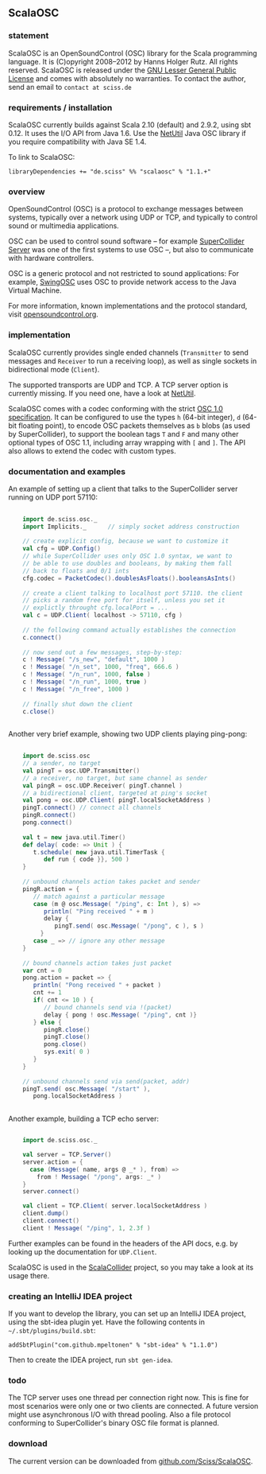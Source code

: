 ## ScalaOSC

### statement

ScalaOSC is an OpenSoundControl (OSC) library for the Scala programming language. It is (C)opyright 2008&ndash;2012 by Hanns Holger Rutz. All rights reserved. ScalaOSC is released under the [GNU Lesser General Public License](https://raw.github.com/Sciss/ScalaOSC/master/licenses/ScalaOSC-License.txt) and comes with absolutely no warranties. To contact the author, send an email to `contact at sciss.de`

### requirements / installation

ScalaOSC currently builds against Scala 2.10 (default) and 2.9.2, using sbt 0.12. It uses the I/O API from Java 1.6. Use the [NetUtil](http://www.sciss.de/netutil/) Java OSC library if you require compatibility with Java SE 1.4.

To link to ScalaOSC:

    libraryDependencies += "de.sciss" %% "scalaosc" % "1.1.+"

### overview

OpenSoundControl (OSC) is a protocol to exchange messages between systems, typically over a network using UDP or TCP, and typically to control sound or multimedia applications.

OSC can be used to control sound software &ndash; for example [SuperCollider Server](http://supercollider.sf.net/) was one of the first systems to use OSC &ndash;, but also to communicate with hardware controllers.

OSC is a generic protocol and not restricted to sound applications: For example, [SwingOSC](http://www.sciss.de/swingOSC/) uses OSC to provide network access to the Java Virtual Machine.

For more information, known implementations and the protocol standard, visit [opensoundcontrol.org](http://opensoundcontrol.org/).

### implementation

ScalaOSC currently provides single ended channels (`Transmitter` to send messages and `Receiver` to run a receiving loop), as well as single sockets in bidirectional mode (`Client`).

The supported transports are UDP and TCP. A TCP server option is currently missing. If you need one, have a look at [NetUtil](http://www.sciss.de/netutil/).

ScalaOSC comes with a codec conforming with the strict [OSC 1.0 specification](http://opensoundcontrol.org/spec-1_0). It can be configured to use the types `h` (64-bit integer), `d` (64-bit floating point), to encode OSC packets themselves as `b` blobs (as used by SuperCollider), to support the boolean tags `T` and `F` and many other optional types of OSC 1.1, including array wrapping with `[` and `]`. The API also allows to extend the codec with custom types.

### documentation and examples

An example of setting up a client that talks to the SuperCollider server running on UDP port 57110:

```scala
    
    import de.sciss.osc._
    import Implicits._      // simply socket address construction
    
    // create explicit config, because we want to customize it
    val cfg = UDP.Config()  
    // while SuperCollider uses only OSC 1.0 syntax, we want to
    // be able to use doubles and booleans, by making them fall
    // back to floats and 0/1 ints
    cfg.codec = PacketCodec().doublesAsFloats().booleansAsInts()
    
    // create a client talking to localhost port 57110. the client
    // picks a random free port for itself, unless you set it
    // explictly throught cfg.localPort = ...
    val c = UDP.Client( localhost -> 57110, cfg )
    
    // the following command actually establishes the connection
    c.connect()
    
    // now send out a few messages, step-by-step:
    c ! Message( "/s_new", "default", 1000 )
    c ! Message( "/n_set", 1000, "freq", 666.6 )
    c ! Message( "/n_run", 1000, false )
    c ! Message( "/n_run", 1000, true )
    c ! Message( "/n_free", 1000 )
    
    // finally shut down the client
    c.close()
    
````

Another very brief example, showing two UDP clients playing ping-pong:

```scala
    
    import de.sciss.osc
    // a sender, no target
    val pingT = osc.UDP.Transmitter()
    // a receiver, no target, but same channel as sender
    val pingR = osc.UDP.Receiver( pingT.channel )
    // a bidirectional client, targeted at ping's socket
    val pong = osc.UDP.Client( pingT.localSocketAddress )
    pingT.connect() // connect all channels
    pingR.connect()
    pong.connect()
    
    val t = new java.util.Timer()
    def delay( code: => Unit ) {
       t.schedule( new java.util.TimerTask {
          def run { code }}, 500 )
    }
    
    // unbound channels action takes packet and sender
    pingR.action = {
       // match against a particular message
       case (m @ osc.Message( "/ping", c: Int ), s) =>
          println( "Ping received " + m )
          delay {
             pingT.send( osc.Message( "/pong", c ), s )
         }
       case _ => // ignore any other message
    }
    
    // bound channels action takes just packet
    var cnt = 0
    pong.action = packet => {
       println( "Pong received " + packet )
       cnt += 1
       if( cnt <= 10 ) {
          // bound channels send via !(packet)
          delay { pong ! osc.Message( "/ping", cnt )}
       } else {
          pingR.close()
          pingT.close()
          pong.close()
          sys.exit( 0 )
       }
    }
    
    // unbound channels send via send(packet, addr)
    pingT.send( osc.Message( "/start" ),
       pong.localSocketAddress )
    
````

Another example, building a TCP echo server:

```scala

    import de.sciss.osc._

    val server = TCP.Server()
    server.action = {
      case (Message( name, args @ _* ), from) =>
        from ! Message( "/pong", args: _* )
    }
    server.connect()

    val client = TCP.Client( server.localSocketAddress )
    client.dump()
    client.connect()
    client ! Message( "/ping", 1, 2.3f )
````

Further examples can be found in the headers of the API docs, e.g. by looking up the documentation for `UDP.Client`.

ScalaOSC is used in the [ScalaCollider](http://www.sciss.de/scalaCollider/) project, so you may take a look at its usage there.

### creating an IntelliJ IDEA project

If you want to develop the library, you can set up an IntelliJ IDEA project, using the sbt-idea plugin yet. Have the following contents in `~/.sbt/plugins/build.sbt`:

    addSbtPlugin("com.github.mpeltonen" % "sbt-idea" % "1.1.0")

Then to create the IDEA project, run `sbt gen-idea`.

### todo

The TCP server uses one thread per connection right now. This is fine for most scenarios were only one or two clients
are connected. A future version might use asynchronous I/O with thread pooling. Also a file protocol conforming to
SuperCollider's binary OSC file format is planned.

### download

The current version can be downloaded from [github.com/Sciss/ScalaOSC](http://github.com/Sciss/ScalaOSC).
